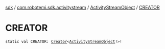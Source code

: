 [sdk](../../index.md) / [com.robotemi.sdk.activitystream](../index.md) / [ActivityStreamObject](index.md) / [CREATOR](./-c-r-e-a-t-o-r.md)

# CREATOR

`static val CREATOR: `[`Creator`](https://developer.android.com/reference/android/os/Parcelable/Creator.html)`<`[`ActivityStreamObject`](index.md)`!>!`